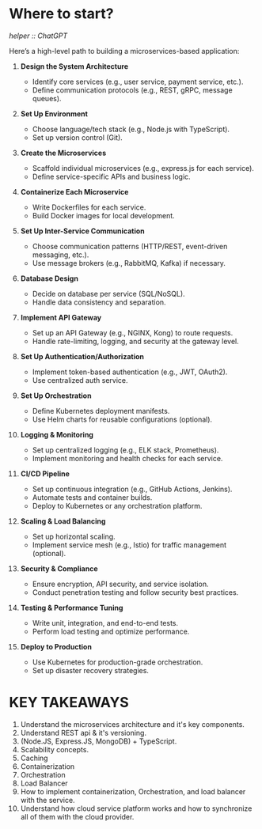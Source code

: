 # Where to start?

_helper :: ChatGPT_

Here’s a high-level path to building a microservices-based application:

1. **Design the System Architecture**

   - Identify core services (e.g., user service, payment service, etc.).
   - Define communication protocols (e.g., REST, gRPC, message queues).

2. **Set Up Environment**

   - Choose language/tech stack (e.g., Node.js with TypeScript).
   - Set up version control (Git).

3. **Create the Microservices**

   - Scaffold individual microservices (e.g., express.js for each service).
   - Define service-specific APIs and business logic.

4. **Containerize Each Microservice**

   - Write Dockerfiles for each service.
   - Build Docker images for local development.

5. **Set Up Inter-Service Communication**

   - Choose communication patterns (HTTP/REST, event-driven messaging, etc.).
   - Use message brokers (e.g., RabbitMQ, Kafka) if necessary.

6. **Database Design**

   - Decide on database per service (SQL/NoSQL).
   - Handle data consistency and separation.

7. **Implement API Gateway**

   - Set up an API Gateway (e.g., NGINX, Kong) to route requests.
   - Handle rate-limiting, logging, and security at the gateway level.

8. **Set Up Authentication/Authorization**

   - Implement token-based authentication (e.g., JWT, OAuth2).
   - Use centralized auth service.

9. **Set Up Orchestration**

   - Define Kubernetes deployment manifests.
   - Use Helm charts for reusable configurations (optional).

10. **Logging & Monitoring**

    - Set up centralized logging (e.g., ELK stack, Prometheus).
    - Implement monitoring and health checks for each service.

11. **CI/CD Pipeline**

    - Set up continuous integration (e.g., GitHub Actions, Jenkins).
    - Automate tests and container builds.
    - Deploy to Kubernetes or any orchestration platform.

12. **Scaling & Load Balancing**

    - Set up horizontal scaling.
    - Implement service mesh (e.g., Istio) for traffic management (optional).

13. **Security & Compliance**

    - Ensure encryption, API security, and service isolation.
    - Conduct penetration testing and follow security best practices.

14. **Testing & Performance Tuning**

    - Write unit, integration, and end-to-end tests.
    - Perform load testing and optimize performance.

15. **Deploy to Production**

    - Use Kubernetes for production-grade orchestration.
    - Set up disaster recovery strategies.

# KEY TAKEAWAYS

1. Understand the microservices architecture and it's key components.
2. Understand REST api & it's versioning.
3. (Node.JS, Express.JS, MongoDB) + TypeScript.
4. Scalability concepts.
5. Caching
6. Containerization
7. Orchestration
8. Load Balancer
9. How to implement containerization, Orchestration, and load balancer with the service.
10. Understand how cloud service platform works and how to synchronize all of them with the cloud provider.
